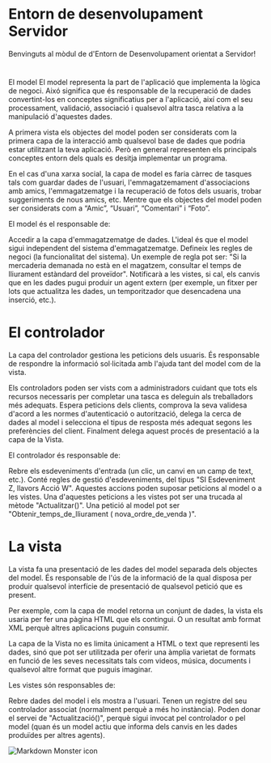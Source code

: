 # Entorn de desenvolupament Servidor
Benvinguts al mòdul de d'Entorn de Desenvolupament orientat a Servidor!


# 
El model
El model representa la part de l'aplicació que implementa la lògica de negoci. Aixó significa que és responsable de la recuperació de dades convertint-los en conceptes significatius per a l'aplicació, així com el seu processament, validació, associació i qualsevol altra tasca relativa a la manipulació d'aquestes dades.

A primera vista els objectes del model poden ser considerats com la primera capa de la interacció amb qualsevol base de dades que podria estar utilitzant la teva aplicació. Però en general representen els principals conceptes entorn dels quals es desitja implementar un programa.

En el cas d'una xarxa social, la capa de model es faria càrrec de tasques tals com guardar dades de l'usuari, l'emmagatzemament d'associacions amb amics, l'emmagatzematge i la recuperació de fotos dels usuaris, trobar suggeriments de nous amics, etc. Mentre que els objectes del model poden ser considerats com a “Amic”, “Usuari”, “Comentari” i “Foto”.

El model és el responsable de:

Accedir a la capa d'emmagatzematge de dades. L'ideal és que el model sigui independent del sistema d'emmagatzematge.
Defineix les regles de negoci (la funcionalitat del sistema). Un exemple de regla pot ser: "Si la mercaderia demanada no està en el magatzem, consultar el temps de lliurament estàndard del proveïdor".
Notificarà a les vistes, si cal, els canvis que en les dades pugui produir un agent extern (per exemple, un fitxer per lots que actualitza les dades, un temporitzador que desencadena una inserció, etc.).

# El controlador
La capa del controlador gestiona les peticions dels usuaris. És responsable de respondre la informació sol·licitada amb l'ajuda tant del model com de la vista.

Els controladors poden ser vists com a administradors cuidant que tots els recursos necessaris per completar una tasca es deleguin als treballadors més adequats. Espera peticions dels clients, comprova la seva validesa d'acord a les normes d'autenticació o autorització, delega la cerca de dades al model i selecciona el tipus de resposta més adequat segons les preferències del client. Finalment delega aquest procés de presentació a la capa de la Vista.

El controlador és responsable de:

Rebre els esdeveniments d'entrada (un clic, un canvi en un camp de text, etc.).
Conté regles de gestió d'esdeveniments, del tipus "SI Esdeveniment Z, llavors Acció W". Aquestes accions poden suposar peticions al model o a les vistes. Una d'aquestes peticions a les vistes pot ser una trucada al mètode "Actualitzar()". Una petició al model pot ser "Obtenir_temps_de_lliurament ( nova_ordre_de_venda )".

# La vista
La vista fa una presentació de les dades del model separada dels objectes del model. És responsable de l'ús de la informació de la qual disposa per produir qualsevol interfície de presentació de qualsevol petició que es present.

Per exemple, com la capa de model retorna un conjunt de dades, la vista els usaria per fer una pàgina HTML que els contingui. O un resultat amb format XML perquè altres aplicacions puguin consumir.

La capa de la Vista no es limita únicament a HTML o text que representi les dades, sinó que pot ser utilitzada per oferir una àmplia varietat de formats en funció de les seves necessitats tals com videos, música, documents i qualsevol altre format que puguis imaginar.

Les vistes són responsables de:

Rebre dades del model i els mostra a l'usuari.
Tenen un registre del seu controlador associat (normalment perquè a més ho instància).
Poden donar el servei de "Actualització()", perquè sigui invocat pel controlador o pel model (quan és un model actiu que informa dels canvis en les dades produïdes per altres agents).


<img src="/img/institut.jpg"
     alt="Markdown Monster icon"
     style="float: left; margin-right: 10px;" />